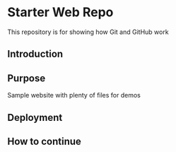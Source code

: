 # Starter Web Repo

This repository is for showing how Git and GitHub work

## Introduction



## Purpose

Sample website with plenty of files for demos

## Deployment

## How to continue
